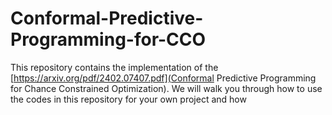 # Conformal-Predictive-Programming-for-CCO
This repository contains the implementation of the [https://arxiv.org/pdf/2402.07407.pdf](Conformal Predictive Programming for Chance Constrained Optimization). We will walk you through how to use the codes in this repository for your own project and how 
